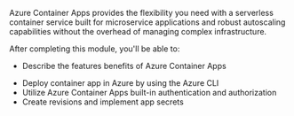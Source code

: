 

Azure Container Apps provides the flexibility you need with a serverless container service built for microservice applications and robust autoscaling capabilities without the overhead of managing complex infrastructure.

After completing this module, you'll be able to:

- Describe the features benefits of Azure Container Apps 
* Deploy container app in Azure by using the Azure CLI
* Utilize Azure Container Apps built-in authentication and authorization
* Create revisions and implement app secrets

